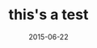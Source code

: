 ---
layout:      post
title:       this's a test
date:        2015-06-22
update_date: 
summary:     
permalink:   /blog/thiss-a-test/
---
